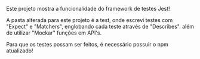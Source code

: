 Este projeto mostra a funcionalidade do framework de testes Jest!

A pasta alterada para este projeto é a test, onde escrevi testes com "Expect" e "Matchers", englobando cada teste através de "Describes". além de utilizar "Mockar" funções em API's.

Para que os testes possam ser feitos, é necessário possuir o npm atualizado!
